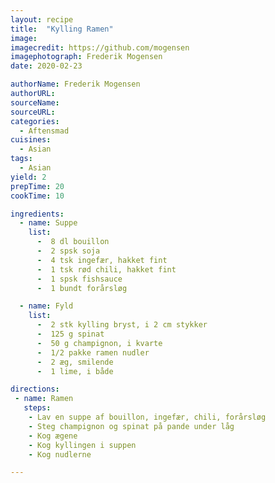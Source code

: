 ```yaml
---
layout: recipe
title:  "Kylling Ramen"
image:
imagecredit: https://github.com/mogensen
imagephotograph: Frederik Mogensen
date: 2020-02-23

authorName: Frederik Mogensen
authorURL: 
sourceName: 
sourceURL: 
categories: 
  - Aftensmad
cuisines: 
  - Asian 
tags:
  - Asian 
yield: 2
prepTime: 20
cookTime: 10

ingredients:
  - name: Suppe
    list:
      -  8 dl bouillon
      -  2 spsk soja
      -  4 tsk ingefær, hakket fint
      -  1 tsk rød chili, hakket fint
      -  1 spsk fishsauce
      -  1 bundt forårsløg

  - name: Fyld
    list:
      -  2 stk kylling bryst, i 2 cm stykker
      -  125 g spinat
      -  50 g champignon, i kvarte
      -  1/2 pakke ramen nudler
      -  2 æg, smilende
      -  1 lime, i både

directions:
 - name: Ramen
   steps: 
    - Lav en suppe af bouillon, ingefær, chili, forårsløg
    - Steg champignon og spinat på pande under låg
    - Kog ægene
    - Kog kyllingen i suppen
    - Kog nudlerne

---
```

